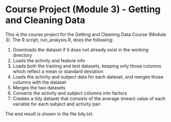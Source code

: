 # Course Project (Module 3) - Getting and Cleaning Data

This is the course project for the Getting and Cleaning Data Course (Module 3).
The R script, run_analysis.R, does the following:

1. Downloads the dataset if it does not already exist in the working directory
2. Loads the activity and feature info
3. Loads both the training and test datasets, keeping only those columns which
   reflect a mean or standard deviation
4. Loads the activity and subject data for each dataset, and merges those
   columns with the dataset
5. Merges the two datasets
6. Converts the activity and subject columns into factors
7. Creates a tidy dataset that consists of the average (mean) value of each
   variable for each subject and activity pair.

The end result is shown in the file tidy.txt.